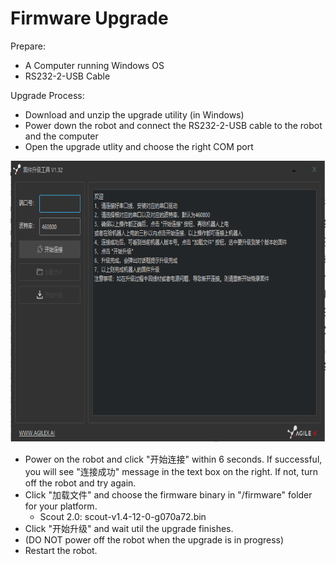 # Firmware Upgrade

Prepare:

* A Computer running Windows OS
* RS232-2-USB Cable

Upgrade Process:

* Download and unzip the upgrade utility (in Windows)
* Power down the robot and connect the RS232-2-USB cable to the robot and the computer
* Open the upgrade utlity and choose the right COM port 

<img src="./docs/upgrade_utility.PNG" height="450" >

* Power on the robot and click "开始连接" within 6 seconds. If successful, you will see "连接成功" message in the text box on the right. If not, turn off the robot and try again.
* Click "加载文件" and choose the firmware binary in "/firmware" folder for your platform.
  - Scout 2.0: scout-v1.4-12-0-g070a72.bin
* Click "开始升级" and wait util the upgrade finishes.
* (DO NOT power off the robot when the upgrade is in progress)
* Restart the robot. 
